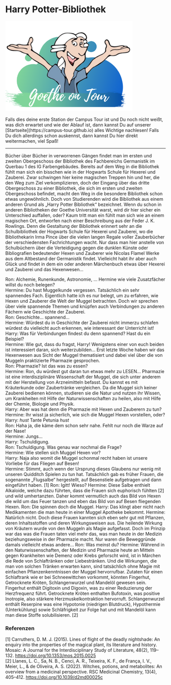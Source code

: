 # Harry Potter-Bibliothek
<p class="aligncenter">
    <img src="Logo.png" alt="centered image" width="400" />
</p>
Falls dies deine erste Station der Campus Tour ist und Du noch nicht weißt, was dich erwartet und wie der Ablauf ist, dann kannst Du auf unserer [Startseite](https://campus-tour.github.io) alles Wichtige nachlesen! Falls Du dich allerdings schon auskennst, dann kannst Du hier direkt weitermachen, viel Spaß! <br/>

___

Bücher über Bücher in verworrenen Gängen findet man im ersten und zweiten Obergeschoss der Bibliothek des Fachbereichs Germanistik im Querbau 1 des IG Farbengebäudes. Bereits auf dem Weg in die Bibliothek fühlt man sich ein bisschen wie in der Hogwarts Schule für Hexerei und Zauberei. Zwar schwingen hier keine magischen Treppen hin und her, die den Weg zum Ziel verkomplizieren, doch der Eingang über das dritte Obergeschoss zu einer Bibliothek, die sich im ersten und zweiten Obergeschoss befindet, macht den Weg in die besondere Bibliothek schon etwas ungewöhnlich. Doch von Studierenden wird die Bibliothek aus einem anderen Grund als „Harry Potter Bibliothek“ bezeichnet. Wenn du schon in anderen Bibliotheken der Goethe Universität warst, wird dir hier sicher ein Unterschied auffallen, oder? Kaum tritt man ein fühlt man sich wie an einem magischen Ort, entworfen nach einer Beschreibung aus der Feder J. K. Rowlings. Denn die Gestaltung der Bibliothek erinnert sehr an die Schulbibliothek der Hogwarts Schule für Hexerei und Zauberei, wo die Bibliothekarin Irma Pince über die vielen langen Regale voller Zauberbücher der verschiedensten Fachrichtungen wacht. Nur dass man hier anstelle von Schulbüchern über die Verteidigung gegen die dunklen Künste oder Bibliografien bedeutender Hexen und Zauberer wie Nicolas Flamel Werke aus dem Altbestand der Germanistik findet. Vielleicht habt ihr aber auch Glück und findet in dem ein oder anderen Märchenbuch etwas über Hexerei und Zauberei und das Hexenwesen…


Ron: Alchemie, Runenkunde, Astronomie, … Hermine wie viele Zusatzfächer willst du noch belegen?  
Hermine: Du hast Muggelkunde vergessen. Tatsächlich ein sehr spannendes Fach. Eigentlich hatte ich es nur belegt, um zu erfahren, wie Hexen und Zauberer die Welt der Muggel betrachten. Doch wir sprechen über viele spannende Themen und knüpfen auch Verbindungen zu anderen Fächern wie Geschichte der Zauberei.   
Ron: Geschichte… spannend…  
Hermine: Würdest du in Geschichte der Zauberei nicht immerzu schlafen würdest du vielleicht auch erkennen, wie interessant der Unterricht ist!  
Harry: Was für Verbindungen findest du denn spannend? Hast du ein Beispiel?  
Hermine: Wie gut, dass du fragst, Harry! Wenigstens einer von euch beiden ist interessiert daran, sich weiterzubilden… Erst letzte Woche haben wir das Hexenwesen aus Sicht der Muggel thematisiert und dabei viel über die von Muggeln praktizierte Pharmazie gesprochen.  
Ron: Pharmazie? Ist das was zu essen?  
Hermine: Ron, du würdest gut daran tun etwas mehr zu LESEN… Pharmazie ist eine interdisziplinäre Wissenschaft der Muggel, die sich unter anderem mit der Herstellung von Arzneimitteln befasst. Du kannst es mit Kräuterkunde oder Zaubertränke vergleichen. Da die Muggel sich keiner Zauberei bedienen können, studieren sie die Natur und nutzen ihr Wissen, um Krankheiten mit Hilfe der Naturwissenschaften zu heilen, also mit Hilfe der Chemie, Biologie und Physik.  
Harry: Aber was hat denn die Pharmazie mit Hexen und Zauberern zu tun?  
Hermine: Ihr wisst ja sicherlich, wie sich die Muggel Hexen vorstellen, oder?  
Harry: *hust* Tante Petunia *hust*  
Ron: Haha ja, die käme dem schon sehr nahe. Fehlt nur noch die Warze auf der Nase!  
Hermine: Jungs…   
Harry: Tschuldigung.  
Ron: Tschuldigung. Was genau war nochmal die Frage?  
Hermine: Wie stellen sich Muggel Hexen vor?  
Harry: Naja also womit die Muggel schonmal recht haben ist unsere Vorliebe für das Fliegen auf Besen!  
Hermine: Stimmt, auch wenn der Ursprung dieses Glaubens nur wenig mit unseren Quidditch Spielen zu tun hat. Tatsächlich gab es früher Frauen, die sogenannte „Flugsalbe“ hergestellt, auf Besenstiele aufgetragen und dann eingeführt haben.  [1]
Ron: Igitt! Wieso?
Hermine: Diese Salbe enthielt Alkaloide, welche dazu führten, dass die Frauen sich euphorisch fühlten [2] und wild umhertanzten. Daher kommt vermutlich auch das Bild von Hexen die wild um das Feuer tanzen und eben das Bild von auf Besen fliegenden Hexen. 
Ron: Die spinnen doch die Muggel. 
Harry: Das klingt aber nicht nach Medikamenten die man heute in einer Muggel Apotheke bekommt.
Hermine: Natürlich nicht. Doch diese Frauen kannten sich eben sehr gut mit Pflanzen, deren Inhaltsstoffen und deren Wirkungsweisen aus. Die heilende Wirkung von Kräutern wurde von den Muggeln als Magie aufgefasst. Doch im Prinzip war das was die Frauen taten viel mehr das, was man heute in der Medizin beziehungsweise in der Pharmazie macht. Nur waren die Beweggründe damals vielleicht etwas andere… 
Ron: Was meinst du?
Hermine: Während in den Naturwissenschaften, der Medizin und Pharmazie heute an Mitteln gegen Krankheiten wie Demenz oder Krebs geforscht wird, ist in Märchen die Rede von Schlaftränken oder Liebestränken. Und die Wirkungen, die man von solchen Tränken erwarten kann, sind tatsächlich ohne Magie mit einfachen Pflanzenkenntnissen der Muggel hervorrufbar. Zutaten für einen Schlaftrank wie er bei Schneewittchen vorkommt, könnten Fingerhut, Getrocknete Kröten, Schlangenwurzel und Mandelöl gewesen sein. Fingerhut enthält Digitoxin und Digoxin, was zu einer Reduzierung der Herzfrequenz führt. Getrocknete Kröten enthalten Bufotoxin, was positive Inotropie, also stärkere Herzmuskelkontraktion hervorruft. Schlangenwurzel enthält Reserpine was eine Hypotonie (niedrigen Blutdruck), Hypothermie (Unterkühlung) sowie Schläfrigkeit zur Folge hat und mit Mandelöl kann man diese Stoffe solubilisieren. [2]


### Referenzen  
[1] Carruthers, D. M. J. (2015). Lines of flight of the deadly nightshade: An enquiry into the properties of the magical plant, its literature and history. Mosaic: A Journal for the Interdisciplinary Study of Literature, 48(2), 119–132. https://doi.org/10.1353/mos.2015.0025  
[2] Llanes, L. C., Sa, N. B., Cenci, A. R., Teixeira, K. F., de França, I. V., Meier, L., & de Oliveira, A. S. (2022). Witches, potions, and metabolites: An overview from a medicinal perspective. RSC Medicinal Chemistry, 13(4), 405–412. https://doi.org/10.1039/d2md00025c

